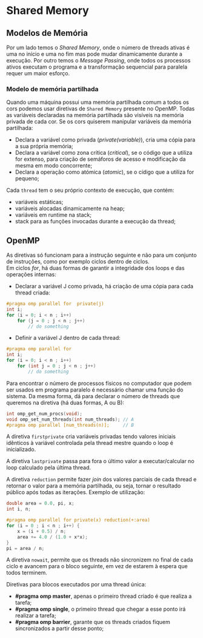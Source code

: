 # Shared Memory

## Modelos de Memória

Por um lado temos o *Shared Memory*, onde o número de threads ativas é uma no início e uma no fim mas pode mudar dinamicamente durante a execução. Por outro temos o *Message Passing*, onde todos os processos ativos executam o programa e a transformação sequencial para paralela requer um maior esforço. 

### Modelo de memória partilhada

Quando uma máquina possui uma memória partilhada comum a todos os cors podemos usar diretivas de `Shared Memory` presente no OpenMP. Todas as variáveis declaradas na memória partilhada são visíveis na memória privada de cada cor. Se os cors quiserem manipular variáveis da memória partilhada:
- Declara a variável como privada (*private(variable)*), cria uma cópia para a sua própria memória;
- Declara a variável como zona crítica (*critical*), se o código que a utiliza for extenso, para criação de semáforos de acesso e modificação da mesma em modo concorrente;
- Declara a operação como atómica (*atomic*), se o cídigo que a utiliza for pequeno;

Cada `thread` tem o seu próprio contexto de execução, que contém:
- variáveis estáticas;
- variáveis alocadas dinamicamente na heap;
- variáveis em runtime na stack;
- stack para as funções invocadas durante a execução da thread;

## OpenMP

As diretivas só funcionam para a instrução seguinte e não para um conjunto de instruções, como por exemplo ciclos dentro de ciclos. <br>
Em ciclos *for*, há duas formas de garantir a integridade dos loops e das operações internas:

- Declarar a variável J como privada, há criação de uma cópia para cada thread criada:

```c
#pragma omp parallel for  private(j)
int i;
for (i = 0; i < n ; i++)
    for (j = 0 ; j < n ; j++)
        // do something 
```

- Definir a variável J dentro de cada thread:

```c
#pragma omp parallel for
int i;
for (i = 0; i < n ; i++)
    for (int j = 0 ; j < n ; j++)
        // do something 
```

Para encontrar o número de processos físicos no computador que podem ser usados em programa paralelo é necessário chamar uma função do sistema. Da mesma forma, dá para declarar o número de threads que queremos na diretiva (há duas formas, A ou B):

```c
int omp_get_num_procs(void);
void omp_set_num_threads(int num_threads); // A
#pragma omp parallel [num_threads(n)];     // B
```

A diretiva `firstprivate` cria variáveis privadas tendo valores iniciais idênticos à variável controlada pela thread mestre quando o loop é inicializado.

A diretiva `lastprivate` passa para fora o último valor a executar/calcular no loop calculado pela última thread.

A diretiva `reduction` permite fazer *join* dos valores parciais de cada thread e retornar o valor para a memória partilhada, ou seja, tornar o resultado público após todas as iterações. Exemplo de utilização:

```c
double area = 0.0, pi, x;
int i, n;

#pragma omp parallel for private(x) reduction(+:area)
for (i = 0 ; i < n ; i++) {
    x = (i + 0.5) / n;
    area += 4.0 / (1.0 + x*x);
}
pi = area / n;
```

A diretiva `nowait`, permite que os threads não sincronizem no final de cada ciclo e avancem para o bloco seguinte, em vez de estarem à espera que todos terminem.

Diretivas para blocos executados por uma thread única:
- **#pragma omp master**, apenas o primeiro thread criado é que realiza a tarefa;
- **#pragma omp single**, o primeiro thread que chegar a esse ponto irá realizar a tarefa;
- **#pragma omp barrier**, garante que os threads criados fiquem sincronizados a partir desse ponto;

<TODO>